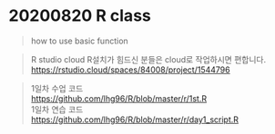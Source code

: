 # 20200820 R class  
> how to use basic function 

> R studio cloud   R설치가 힘드신 분들은 cloud로 작업하시면 편합니다.
> https://rstudio.cloud/spaces/84008/project/1544796  

> 1일차 수업 코드  
> https://github.com/lhg96/R/blob/master/r/1st.R  
> 1일차 연습 코드  
> https://github.com/lhg96/R/blob/master/r/day1_script.R  
